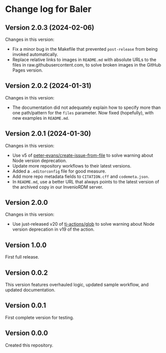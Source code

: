 # Change log for Baler

## Version 2.0.3 (2024-02-06)

Changes in this version:

* Fix a minor bug in the Makefile that prevented `post-release` from being invoked automatically.
* Replace relative links to images in `README.md` with absolute URLs to the files in raw.githubusercontent.com, to solve broken images in the GitHub Pages version.


## Version 2.0.2 (2024-01-31)

Changes in this version:

* The documentation did not adequately explain how to specify more than one path/pattern for the `files` parameter. Now fixed (hopefully), with new examples in `README.md`.


## Version 2.0.1 (2024-01-30)

Changes in this version:

* Use v5 of [peter-evans/create-issue-from-file](https://github.com/peter-evans/create-issue-from-file) to solve warning about Node version deprecation.
* Update more repository workflows to their latest versions.
* Added a `.editorconfig` file for good measure.
* Add more repo metadata fields to `CITATION.cff` and `codemeta.json`.
* In `README.md`, use a better URL that always points to the latest version of the archived copy in our InvenioRDM server.


## Version 2.0.0

Changes in this version:

* Use just-released v20 of [tj-actions/glob](https://github.com/tj-actions/glob) to solve warning about Node version deprecation in v19 of the action.


## Version 1.0.0

First full release.


## Version 0.0.2

This version features overhauled logic, updated sample workflow, and updated documentation.


## Version 0.0.1

First complete version for testing.


## Version 0.0.0

Created this repository.
